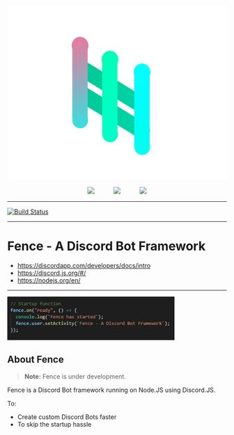 <p align="center">
  <img height="400px" src="fence.png">
</p>
<p align="center">
  <a href="https://discord.js.org/#/"><img height="70px" style="padding-left:20px; padding-right:20px;"src="https://camo.githubusercontent.com/40129aa4640399b5e65cc3c101361a6a0b5d6467/68747470733a2f2f646973636f72642e6a732e6f72672f7374617469632f6c6f676f2e737667"></a>
  <a href="nodejs.org"><img height="70px" style="padding-left:20px; padding-right:20px;"src="https://nodejs.org/static/images/logos/nodejs-new-pantone-black.png"></a>
  <a href="discord.com"><img height="70px" style="padding-left:20px; padding-right:20px;"src="https://discordapp.com/assets/e4923594e694a21542a489471ecffa50.svg"></a>
</p>
<hr>

[![Build Status](https://travis-ci.org/LeeviKopakkala/Fence.svg?branch=development)](https://travis-ci.org/LeeviKopakkala/Fence.svg?branch=development)

<hr>

# Fence - A Discord Bot Framework

+ https://discordapp.com/developers/docs/intro
+ https://discord.js.org/#/
+ https://nodejs.org/en/

<hr>

<p align="left">
  <img height="100px" src="fencecode.png">
</p>

## About Fence

> **Note:** Fence is under development.

Fence is a Discord Bot framework running on Node.JS using Discord.JS.

To:
- Create custom Discord Bots faster
- To skip the startup hassle
